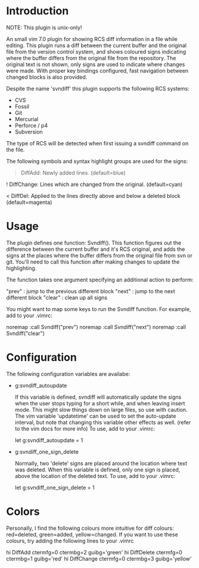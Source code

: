 # Introduction

NOTE: This plugin is unix-only!

An small vim 7.0 plugin for showing RCS diff information in a file while
editing. This plugin runs a diff between the current buffer and the original
file from the version control system, and shows coloured signs indicating
where the buffer differs from the original file from the repository. The
original text is not shown, only signs are used to indicate where changes were
made. With proper key bindings configured, fast navigation between changed
blocks is also provided.

Despite the name 'svndiff' this plugin supports the following RCS systems:

- CVS
- Fossil
- Git
- Mercurial
- Perforce / p4
- Subversion

The type of RCS will be detected when first issuing a svndiff command on 
the file.

The following symbols and syntax highlight groups are used for the signs:

  > DiffAdd:    Newly added lines. (default=blue)

  ! DiffChange: Lines which are changed from the original. (default=cyan)

  < DiffDel:    Applied to the lines directly above and below a deleted block
                (default=magenta) 

# Usage

The plugin defines one function: Svndiff(). This function figures out the
difference between the current buffer and it's RCS original, and adds the
signs at the places where the buffer differs from the original file from svn
or git. You'll need to call this function after making changes to update the
highlighting.

The function takes one argument specifying an additional action to perform:

  "prev"  : jump to the previous different block 
  "next"  : jump to the next different block
  "clear" : clean up all signs

You might want to map some keys to run the Svndiff function. For
example, add to your .vimrc:

  noremap <F3> :call Svndiff("prev")<CR> 
  noremap <F4> :call Svndiff("next")<CR>
  noremap <F5> :call Svndiff("clear")<CR>


# Configuration

The following configuration variables are availabe:

* g:svndiff_autoupdate

  If this variable is defined, svndiff will automatically update the signs
  when the user stops typing for a short while, and when leaving insert
  mode. This might slow things down on large files, so use with caution.
  The vim variable 'updatetime' can be used to set the auto-update interval,
  but note that changing this variable other effects as well. (refer to the 
  vim docs for more info) 
  To use, add to your .vimrc:

  let g:svndiff_autoupdate = 1

* g:svndiff_one_sign_delete

  Normally, two 'delete' signs are placed around the location where
  text was deleted. When this variable is defined, only one sign is
  placed, above the location of the deleted text.
  To use, add to your .vimrc:

  let g:svndiff_one_sign_delete = 1

# Colors

Personally, I find the following colours more intuitive for diff colours:
red=deleted, green=added, yellow=changed. If you want to use these colours,
try adding the following lines to your .vimrc

hi DiffAdd      ctermfg=0 ctermbg=2 guibg='green'
hi DiffDelete   ctermfg=0 ctermbg=1 guibg='red'
hi DiffChange   ctermfg=0 ctermbg=3 guibg='yellow'
